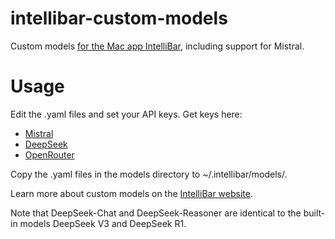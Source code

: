 # intellibar-custom-models
Custom models [for the Mac app IntelliBar](https://intellibar.app/), including support for Mistral.

# Usage

Edit the .yaml files and set your API keys. Get keys here:

- [Mistral](https://console.mistral.ai/api-keys)
- [DeepSeek](https://platform.deepseek.com/api_keys)
- [OpenRouter](https://openrouter.ai/settings/keys)

Copy the .yaml files in the models directory to ~/.intellibar/models/.

Learn more about custom models on the [IntelliBar website](https://docs.intellibar.app/using-custom-models).

Note that DeepSeek-Chat and DeepSeek-Reasoner are identical to the built-in models DeepSeek V3 and DeepSeek R1.
